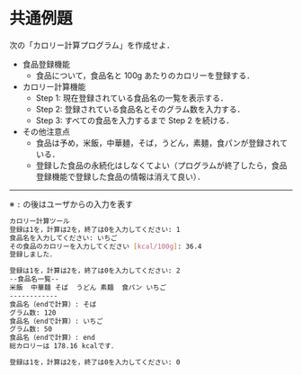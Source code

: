 # 共通例題

次の「カロリー計算プログラム」を作成せよ．

- 食品登録機能
	- 食品について，食品名と 100g あたりのカロリーを登録する．
- カロリー計算機能
	- Step 1: 現在登録されている食品名の一覧を表示する．
	- Step 2: 登録されている食品名とそのグラム数を入力する．
	- Step 3: すべての食品を入力するまで Step 2 を続ける．
- その他注意点
	- 食品は予め，米飯，中華麺，そば，うどん，素麺，食パンが登録されている．
	- 登録した食品の永続化はしなくてよい（プログラムが終了したら，食品登録機能で登録した食品の情報は消えて良い）．

---

※ `:` の後はユーザからの入力を表す
```sh
カロリー計算ツール
登録は1を，計算は2を，終了は0を入力してください: 1
食品名を入力してください: いちご
その食品のカロリーを入力してください [kcal/100g]: 36.4
登録しました．

登録は1を，計算は2を，終了は0を入力してください: 2
--食品名一覧--
米飯	中華麺	そば	うどん	素麺	食パン	いちご
------------
食品名（endで計算）: そば
グラム数: 120
食品名（endで計算）: いちご
グラム数: 50
食品名（endで計算）: end
総カロリーは 178.16 kcalです．

登録は1を，計算は2を，終了は0を入力してください: 0
```
